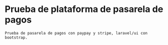 # Prueba de plataforma de pasarela de pagos
    Prueba de pasarela de pagos con paypay y stripe, laravel/ui con bootstrap.
